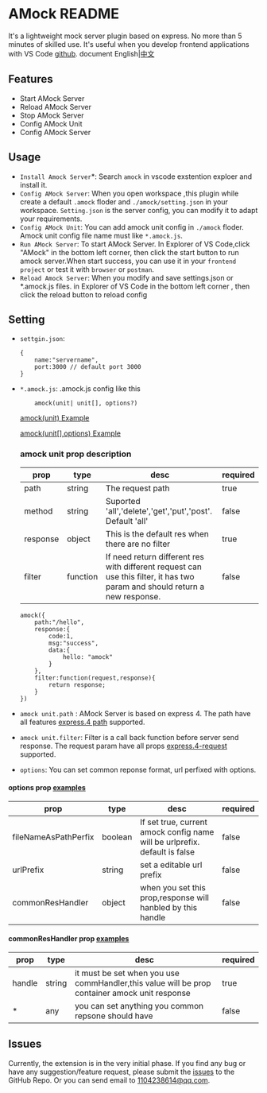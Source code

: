 # AMock README

It's a lightweight mock server plugin based on express. No more than 5 minutes of skilled use. It's useful when you develop frontend applications with VS Code [github](https://github.com/gamedilong/amock).
document  English|[中文](README.cn.md)
## Features
* Start AMock Server
* Reload AMock Server
* Stop AMock Server
* Config AMock Unit
* Config AMock Server
  
## Usage
* `Install Amock Server`*: Search `amock` in vscode exstention exploer and install it.
* `Config AMock Server`: When you open workspace ,this plugin while create a default `.amock` floder and `./amock/setting.json` in your workspace. `Setting.json` is the server config, you can modify it to adapt your requirements.
* `Config AMock Unit`: You can add amock unit config in `./amock` floder. Amock unit config file name must like `*.amock.js`.
* `Run AMock Server`: To start AMock Server. In Explorer of VS Code,click "AMock" in the bottom left corner, then click the start button to run amock server.When start success, you can use it in your `frontend project` or test it with `browser` or `postman`.
* `Reload Amock Server`: When you modify and save settings.json or *.amock.js files. in Explorer of VS Code in the bottom left corner , then click the reload button to reload config

## Setting
* `settgin.json`: 
    ```
    {
        name:"servername",
        port:3000 // default port 3000
    }
    ```
* `*.amock.js`: .amock.js config like this 
    ```
        amock(unit| unit[], options?)
    ```
    [amock(unit) Example](example/unit.amock.js)

    [amock(unit[],options) Example](example/arr.amock.js)
    ### amock unit prop description 
    prop | type | desc | required |  
    -|-|-|-
    path | string | The request path | true |
    method|string|Suported 'all','delete','get','put','post'. Default 'all'|false|
    response | object | This is the default res when there are no filter | true |
    filter | function | If need return different res with different request can use this filter, it has two param and should return a new response. | false |

    ```
    amock({
        path:"/hello",
        response:{
            code:1,
            msg:"success",
            data:{
                hello: "amock"
            }
        },
        filter:function(request,response){
            return response;
        }
    })
    ```
* `amock unit.path` : AMock Server is based on express 4. The path have all features [express.4 path](http://www.expressjs.com.cn/4x/api.html#path-examples) supported.    
* `amock unit.filter`: Filter is a call back function before server send response. The request param have all props [express.4-request](http://www.expressjs.com.cn/4x/api.html#req) supported.

* `options`: You can set common reponse format, url perfixed with options.
 #### options prop [examples](example/options.amock.js)
prop | type | desc | required |  
-|-|-|-
fileNameAsPathPerfix | boolean | If set true, current amock config name will be urlprefix. default is false| false |
urlPrefix|string|set a editable url prefix|false|
commonResHandler|object|when you set this prop,response will hanbled by this handle |false|
 #### commonResHandler prop [examples](example/options.amock.js)
prop | type | desc | required |  
-|-|-|-
handle|string|it must be set when you use commHandler,this value will be prop container amock unit response|true|
*|any|you can set anything you common repsone should have|false

  
## Issues

Currently, the extension is in the very initial phase. If you find any bug or have any suggestion/feature request, please submit the [issues](https://github.com/gamedilong/amock/issues) to the GitHub Repo. Or you can send email to 1104238614@qq.com.
